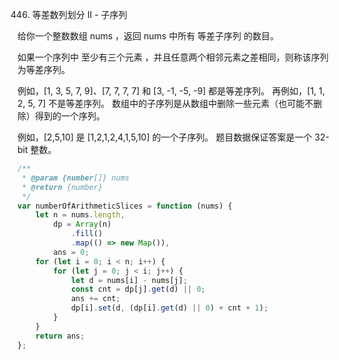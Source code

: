 446. 等差数列划分 II - 子序列

给你一个整数数组 nums ，返回 nums 中所有 等差子序列 的数目。

如果一个序列中 至少有三个元素 ，并且任意两个相邻元素之差相同，则称该序列为等差序列。

例如，[1, 3, 5, 7, 9]、[7, 7, 7, 7] 和 [3, -1, -5, -9] 都是等差序列。
再例如，[1, 1, 2, 5, 7] 不是等差序列。
数组中的子序列是从数组中删除一些元素（也可能不删除）得到的一个序列。

例如，[2,5,10] 是 [1,2,1,2,4,1,5,10] 的一个子序列。
题目数据保证答案是一个 32-bit 整数。

```js
/**
 * @param {number[]} nums
 * @return {number}
 */
var numberOfArithmeticSlices = function (nums) {
    let n = nums.length,
        dp = Array(n)
            .fill()
            .map(() => new Map()),
        ans = 0;
    for (let i = 0; i < n; i++) {
        for (let j = 0; j < i; j++) {
            let d = nums[i] - nums[j];
            const cnt = dp[j].get(d) || 0;
            ans += cnt;
            dp[i].set(d, (dp[i].get(d) || 0) + cnt + 1);
        }
    }
    return ans;
};
```
